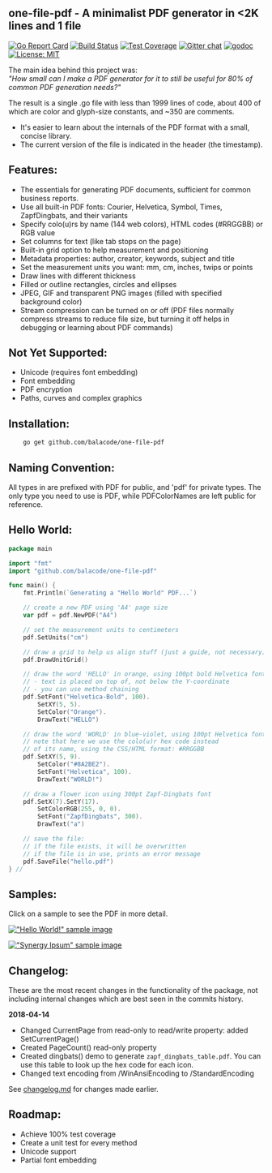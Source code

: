 ## one-file-pdf - A minimalist PDF generator in &lt;2K lines and 1 file
[![Go Report Card](https://goreportcard.com/badge/github.com/balacode/one-file-pdf)](https://goreportcard.com/report/github.com/balacode/one-file-pdf)
[![Build Status](https://travis-ci.org/balacode/one-file-pdf.svg?branch=master)](https://travis-ci.org/balacode/one-file-pdf)
[![Test Coverage](https://coveralls.io/repos/github/balacode/one-file-pdf/badge.svg?branch=master&service=github)](https://coveralls.io/github/balacode/one-file-pdf?branch=master)
[![Gitter chat](https://badges.gitter.im/balacode/one-file-pdf.png)](https://gitter.im/one-file-pdf/Lobby)
[![godoc](https://godoc.org/github.com/balacode/one-file-pdf?status.svg)](https://godoc.org/github.com/balacode/one-file-pdf)
[![License: MIT](https://img.shields.io/badge/License-MIT-blue.svg)](https://opensource.org/licenses/MIT)    

The main idea behind this project was:  
*"How small can I make a PDF generator for it to still be useful for 80% of common PDF generation needs?"*

The result is a single .go file with less than 1999 lines of code, about 400 of which are color and glyph-size constants, and ~350 are comments.

- It's easier to learn about the internals of the PDF format with a small, concise library.
- The current version of the file is indicated in the header (the timestamp).

## Features:  
- The essentials for generating PDF documents, sufficient for common business reports.
- Use all built-in PDF fonts: Courier, Helvetica, Symbol, Times, ZapfDingbats, and their variants
- Specify colo(u)rs by name (144 web colors), HTML codes (#RRGGBB) or RGB value
- Set columns for text (like tab stops on the page)
- Built-in grid option to help measurement and positioning
- Metadata properties: author, creator, keywords, subject and title
- Set the measurement units you want: mm, cm, inches, twips or points
- Draw lines with different thickness
- Filled or outline rectangles, circles and ellipses
- JPEG, GIF and transparent PNG images (filled with specified background color)
- Stream compression can be turned on or off (PDF files normally compress streams to reduce file size, but turning it off helps in debugging or learning about PDF commands)

## Not Yet Supported:  
- Unicode (requires font embedding)
- Font embedding
- PDF encryption
- Paths, curves and complex graphics

## Installation:  

```bash
    go get github.com/balacode/one-file-pdf
```

## Naming Convention:  
All types in are prefixed with PDF for public, and 'pdf' for private types.
The only type you need to use is PDF, while PDFColorNames are left public for reference.

## Hello World:  

```go
package main 

import "fmt"
import "github.com/balacode/one-file-pdf"

func main() {
    fmt.Println(`Generating a "Hello World" PDF...`)

    // create a new PDF using 'A4' page size
    var pdf = pdf.NewPDF("A4")

    // set the measurement units to centimeters
    pdf.SetUnits("cm")

    // draw a grid to help us align stuff (just a guide, not necessary)
    pdf.DrawUnitGrid()

    // draw the word 'HELLO' in orange, using 100pt bold Helvetica font
    // - text is placed on top of, not below the Y-coordinate
    // - you can use method chaining
    pdf.SetFont("Helvetica-Bold", 100).
        SetXY(5, 5).
        SetColor("Orange").
        DrawText("HELLO")

    // draw the word 'WORLD' in blue-violet, using 100pt Helvetica font
    // note that here we use the colo(u)r hex code instead
    // of its name, using the CSS/HTML format: #RRGGBB
    pdf.SetXY(5, 9).
        SetColor("#8A2BE2").
        SetFont("Helvetica", 100).
        DrawText("WORLD!")

    // draw a flower icon using 300pt Zapf-Dingbats font
    pdf.SetX(7).SetY(17).
        SetColorRGB(255, 0, 0).
        SetFont("ZapfDingbats", 300).
        DrawText("a")

    // save the file:
    // if the file exists, it will be overwritten
    // if the file is in use, prints an error message
    pdf.SaveFile("hello.pdf")
} //                                                                        main
```

## Samples:
Click on a sample to see the PDF in more detail.

[!["Hello World!" sample image](demo/samples/hello.png)](demo/samples/hello.pdf)  

[!["Synergy Ipsum" sample image](demo/samples/corporate.png)](demo/samples/corporate.pdf)  

## Changelog:  

These are the most recent changes in the functionality of the package,
not including internal changes which are best seen in the commits history.

**2018-04-14**
- Changed CurrentPage from read-only to read/write property: added SetCurrentPage()
- Created PageCount() read-only property
- Created dingbats() demo to generate `zapf_dingbats_table.pdf`.
  You can use this table to look up the hex code for each icon.
- Changed text encoding from /WinAnsiEncoding to /StandardEncoding

See [changelog.md](./doc/changelog.md) for changes made earlier.

## Roadmap:  

- Achieve 100% test coverage
- Create a unit test for every method
- Unicode support
- Partial font embedding
